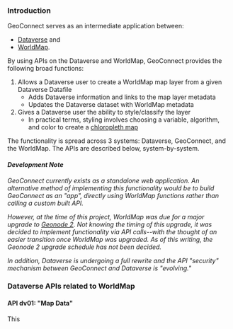 ### Introduction

GeoConnect serves as an intermediate application between:

- [Dataverse](https://github.com/IQSS/dataverse) and 
- [WorldMap](https://github.com/cga-harvard/cga-worldmap).  

By using APIs on the Dataverse and WorldMap, GeoConnect provides the following broad functions:

1. Allows a Dataverse user to create a WorldMap map layer from a given Dataverse Datafile
    - Adds Dataverse information and links to the map layer metadata
    - Updates the Dataverse dataset with WorldMap metadata
1. Gives a Dataverse user the ability to style/classify the layer
    - In practical terms, styling involves choosing a variable, algorithm, and color to create a [chloropleth map](http://en.wikipedia.org/wiki/Choropleth_map)


The functionality is spread across 3 systems: Dataverse, GeoConnect, and the WorldMap.  The APIs are described below, system-by-system.

#### *Development Note*

*GeoConnect currently exists as a standalone web application.  An alternative method of implementing this functionality would be to build GeoConnect as an "app", directly using WorldMap functions rather than calling a custom built API.*

*However, at the time of this project, WorldMap was due for a major upgrade to [Geonode 2](http://geonode.org/2014/04/geonode-2-0/index.html).  Not knowing the timing of this upgrade, it was decided to implement functionality via API calls--with the thought of an easier transition once WorldMap was upgraded.  As of this writing, the Geonode 2 upgrade schedule has not been decided.*

*In addition, Dataverse is undergoing a full rewrite and the API "security" mechanism between GeoConnect and Dataverse is "evolving."*

### Dataverse APIs related to WorldMap

#### API dv01: "Map Data"

This 



